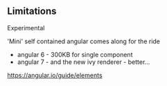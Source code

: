 ## Limitations

Experimental

'Mini' self contained angular comes along for the ride 
- angular 6 - 300KB for single component
- angular 7 - and the new ivy renderer - better...

https://angular.io/guide/elements

